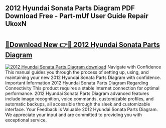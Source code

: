 ## 2012 Hyundai Sonata Parts Diagram PDF Download Free - Part-mUf User Guide Repair UkoxN

# <h2><a href="http://dfmz3t0.blite.top/?on=2012+Hyundai+Sonata+Parts+Diagram">🔗Download New 👉🔴 2012 Hyundai Sonata Parts Diagram</a></h2>

[![2012 Hyundai Sonata Parts Diagram download](https://i.imgur.com/lujVjoI.png)](http://dfmz3t0.blite.top/?on=2012+Hyundai+Sonata+Parts+Diagram)
Navigate with Confidence This manual guides you through the process of setting up, using, and maintaining your new 2012 Hyundai Sonata Parts Diagram with confidence. Important Information 2012 Hyundai Sonata Parts Diagram Regarding Connectivity This product requires a stable internet connection for optimal performance. 2012 Hyundai Sonata Parts Diagram advanced features include image recognition, voice commands, customizable profiles, and automatic backups, all accessible through the sleek and customizable interface. Your Feedback is Valuable 2012 Hyundai Sonata Parts Diagram. We appreciate your input and are committed to providing you with exceptional service.
